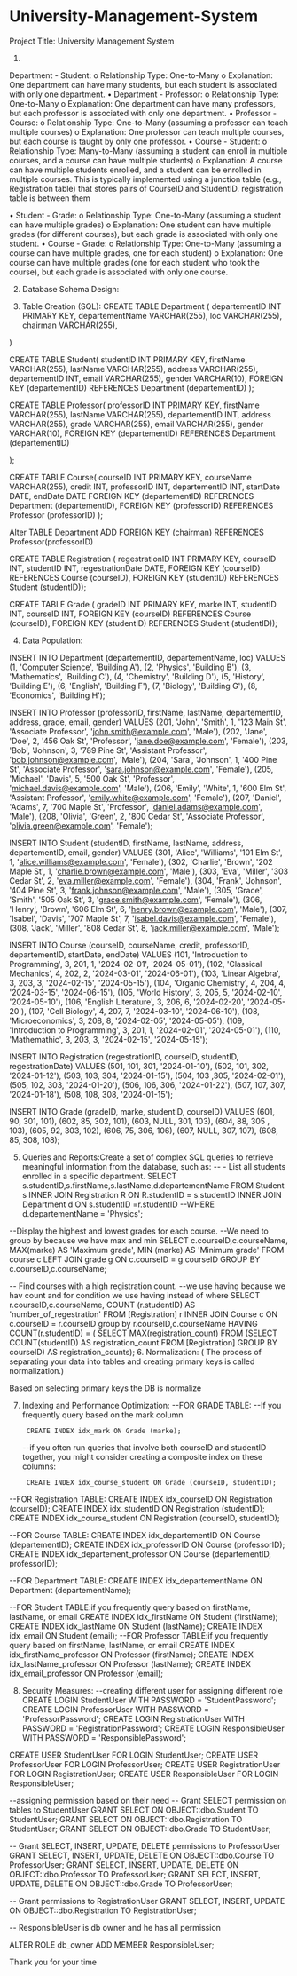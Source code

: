 # University-Management-System
Project Title: University Management System

1. 

   Department - Student:
o	Relationship Type: One-to-Many
o	Explanation: One department can have many students, but each student is associated with only one department.
•	Department - Professor:
o	Relationship Type: One-to-Many
o	Explanation: One department can have many professors, but each professor is associated with only one department.
•	Professor - Course:
o	Relationship Type: One-to-Many (assuming a professor can teach multiple courses)
o	Explanation: One professor can teach multiple courses, but each course is taught by only one professor.
•	Course - Student:
o	Relationship Type: Many-to-Many (assuming a student can enroll in multiple courses, and a course can have multiple students)
o	Explanation: A course can have multiple students enrolled, and a student can be enrolled in multiple courses. This is typically implemented using a junction table (e.g., Registration table) that stores pairs of CourseID and StudentID.
registration table is between them

•	Student - Grade:
o	Relationship Type: One-to-Many (assuming a student can have multiple grades)
o	Explanation: One student can have multiple grades (for different courses), but each grade is associated with only one student.
•	Course - Grade:
o	Relationship Type: One-to-Many (assuming a course can have multiple grades, one for each student)
o	Explanation: One course can have multiple grades (one for each student who took the course), but each grade is associated with only one course.








2. Database Schema Design:
 
3. Table Creation (SQL):
 	CREATE TABLE Department (
departementID INT PRIMARY KEY,
departementName VARCHAR(255),
loc VARCHAR(255),
chairman VARCHAR(255),

)

CREATE TABLE Student(
studentID INT PRIMARY KEY,
firstName VARCHAR(255),
lastName VARCHAR(255),
address VARCHAR(255),
departementID INT,
email VARCHAR(255),
gender VARCHAR(10),
FOREIGN KEY (departementID) REFERENCES Department (departementID)
);

CREATE TABLE Professor(
professorID INT PRIMARY KEY,
firstName VARCHAR(255),
lastName VARCHAR(255),
departementID INT,
address VARCHAR(255),
grade VARCHAR(255),
email VARCHAR(255),
gender VARCHAR(10),
FOREIGN KEY (departementID) REFERENCES Department (departementID)

);



CREATE TABLE Course(
courseID INT PRIMARY KEY,
courseName VARCHAR(255),
credit INT,
professorID INT,
departementID INT,
startDate DATE,
endDate DATE
FOREIGN KEY (departementID) REFERENCES Department (departementID),
FOREIGN KEY (professorID) REFERENCES Professor (professorID)
);


Alter TABLE Department
ADD FOREIGN KEY (chairman) REFERENCES Professor(professorID)


CREATE TABLE Registration (
regestrationID INT PRIMARY KEY,
courseID INT,
studentID INT,
regestrationDate DATE,
FOREIGN KEY (courseID) REFERENCES Course (courseID),
FOREIGN KEY (studentID) REFERENCES Student (studentID));

CREATE TABLE Grade (
gradeID INT PRIMARY KEY,
marke INT,
studentID INT,
courseID INT,
FOREIGN KEY (courseID) REFERENCES Course (courseID),
FOREIGN KEY (studentID) REFERENCES Student (studentID));

4. Data Population:
   
INSERT INTO Department (departementID, departementName, loc) VALUES
(1, 'Computer Science', 'Building A'),
(2, 'Physics', 'Building B'),
(3, 'Mathematics', 'Building C'),
(4, 'Chemistry', 'Building D'),
(5, 'History', 'Building E'),
(6, 'English', 'Building F'),
(7, 'Biology', 'Building G'),
(8, 'Economics', 'Building H');

INSERT INTO Professor (professorID, firstName, lastName, departementID, address, grade, email, gender) VALUES
(201, 'John', 'Smith', 1, '123 Main St', 'Associate Professor', 'john.smith@example.com', 'Male'),
(202, 'Jane', 'Doe', 2, '456 Oak St', 'Professor', 'jane.doe@example.com', 'Female'),
(203, 'Bob', 'Johnson', 3, '789 Pine St', 'Assistant Professor', 'bob.johnson@example.com', 'Male'),
(204, 'Sara', 'Johnson', 1, '400 Pine St', 'Associate Professor', 'sara.johnson@example.com', 'Female'),
(205, 'Michael', 'Davis', 5, '500 Oak St', 'Professor', 'michael.davis@example.com', 'Male'),
(206, 'Emily', 'White', 1, '600 Elm St', 'Assistant Professor', 'emily.white@example.com', 'Female'),
(207, 'Daniel', 'Adams', 7, '700 Maple St', 'Professor', 'daniel.adams@example.com', 'Male'),
(208, 'Olivia', 'Green', 2, '800 Cedar St', 'Associate Professor', 'olivia.green@example.com', 'Female');


INSERT INTO Student (studentID, firstName, lastName, address, departementID, email, gender) VALUES
(301, 'Alice', 'Williams', '101 Elm St', 1, 'alice.williams@example.com', 'Female'),
(302, 'Charlie', 'Brown', '202 Maple St', 1, 'charlie.brown@example.com', 'Male'),
(303, 'Eva', 'Miller', '303 Cedar St', 2, 'eva.miller@example.com', 'Female'),
(304, 'Frank', 'Johnson', '404 Pine St', 3, 'frank.johnson@example.com', 'Male'),
(305, 'Grace', 'Smith', '505 Oak St', 3, 'grace.smith@example.com', 'Female'),
(306, 'Henry', 'Brown', '606 Elm St', 6, 'henry.brown@example.com', 'Male'),
(307, 'Isabel', 'Davis', '707 Maple St', 7, 'isabel.davis@example.com', 'Female'),
(308, 'Jack', 'Miller', '808 Cedar St', 8, 'jack.miller@example.com', 'Male');


INSERT INTO Course (courseID, courseName, credit, professorID, departementID, startDate, endDate) VALUES
(101, 'Introduction to Programming', 3, 201, 1, '2024-02-01', '2024-05-01'),
(102, 'Classical Mechanics', 4, 202, 2, '2024-03-01', '2024-06-01'),
(103, 'Linear Algebra', 3, 203, 3, '2024-02-15', '2024-05-15'),
(104, 'Organic Chemistry', 4, 204, 4, '2024-03-15', '2024-06-15'),
(105, 'World History', 3, 205, 5, '2024-02-10', '2024-05-10'),
(106, 'English Literature', 3, 206, 6, '2024-02-20', '2024-05-20'),
(107, 'Cell Biology', 4, 207, 7, '2024-03-10', '2024-06-10'),
(108, 'Microeconomics', 3, 208, 8, '2024-02-05', '2024-05-05'),
(109, 'Introduction to Programming', 3, 201, 1, '2024-02-01', '2024-05-01'),
(110, 'Mathemathic', 3, 203, 3, '2024-02-15', '2024-05-15');


INSERT INTO Registration (regestrationID, courseID, studentID, regestrationDate) VALUES
(501, 101, 301, '2024-01-10'),
(502, 101, 302, '2024-01-12'),
(503, 103, 304, '2024-01-15'),
(504, 103 ,305, '2024-02-01'),
(505, 102, 303, '2024-01-20'),
(506, 106, 306, '2024-01-22'),
(507, 107, 307, '2024-01-18'),
(508, 108, 308, '2024-01-15');

INSERT INTO Grade (gradeID, marke, studentID, courseID) VALUES
(601, 90, 301, 101),
(602, 85, 302, 101),
(603, NULL, 301, 103),
(604, 88, 305 , 103),
(605, 92, 303, 102),
(606, 75, 306, 106),
(607, NULL, 307, 107),
(608, 85, 308, 108);

5. Queries and Reports:Create a set of complex SQL queries to retrieve meaningful information from the database, such as:
      -- - List all students enrolled in a specific department.
SELECT s.studentID,s.firstName,s.lastName,d.departementName 
FROM Student s
INNER JOIN Registration R
ON R.studentID = s.studentID
INNER JOIN Department d
ON s.studentID =r.studentID 
--WHERE d.departementName = 'Physics';

--Display the highest and lowest grades for each course.
--We need to group by because we have max and min
SELECT c.courseID,c.courseName,
MAX(marke) AS 'Maximum grade',
MIN (marke) AS 'Minimum grade'
FROM course c 
LEFT JOIN grade g
  ON  c.courseID = g.courseID
GROUP BY c.courseID,c.courseName;

-- Find courses with a high registration count.
--we use having because we hav count and for condition we use having instead of where 
SELECT r.courseID,c.courseName,
COUNT (r.studentID) AS 'number_of_regestration'
FROM [Registration] r
INNER JOIN Course c
    ON c.courseID = r.courseID 
group by r.courseID,c.courseName
HAVING
  COUNT(r.studentID) = (
              SELECT 
			     MAX(registration_count) 
				        FROM (SELECT COUNT(studentID) AS registration_count
						          FROM [Registration] GROUP BY courseID) AS registration_counts);
6. Normalization: ( The process of separating your data into tables and creating primary keys is called normalization.)
   
Based on selecting primary keys the DB is normalize

7. Indexing and Performance Optimization:
--FOR GRADE TABLE:
	--If you frequently query based on the mark column

		CREATE INDEX idx_mark ON Grade (marke);
	--if you often run queries that involve both courseID and studentID together, you might consider creating a composite index on these columns:

		CREATE INDEX idx_course_student ON Grade (courseID, studentID);

--FOR Registration TABLE:
		CREATE INDEX idx_courseID ON Registration (courseID);
		CREATE INDEX idx_studentID ON Registration (studentID);
		CREATE INDEX idx_course_student ON Registration (courseID, studentID);

--FOR Course TABLE:
		CREATE INDEX idx_departementID ON Course (departementID);
		CREATE INDEX idx_professorID ON Course (professorID);
		CREATE INDEX idx_departement_professor ON Course (departementID, professorID);

--FOR Department TABLE:
		CREATE INDEX idx_departementName ON Department (departementName);

--FOR Student TABLE:if you frequently query based on firstName, lastName, or email
		CREATE INDEX idx_firstName ON Student (firstName);
		CREATE INDEX idx_lastName ON Student (lastName);
		CREATE INDEX idx_email ON Student (email);
--FOR Professor TABLE:if you frequently query based on firstName, lastName, or email
		CREATE INDEX idx_firstName_professor ON Professor (firstName);
		CREATE INDEX idx_lastName_professor ON Professor (lastName);
		CREATE INDEX idx_email_professor ON Professor (email);

8. Security Measures:
--creating different user for assigning different role
CREATE LOGIN StudentUser WITH PASSWORD = 'StudentPassword';
CREATE LOGIN ProfessorUser WITH PASSWORD = 'ProfessorPassword';
CREATE LOGIN RegistrationUser WITH PASSWORD = 'RegistrationPassword';
CREATE LOGIN ResponsibleUser WITH PASSWORD = 'ResponsiblePassword';

CREATE USER StudentUser FOR LOGIN StudentUser;
CREATE USER ProfessorUser FOR LOGIN ProfessorUser;
CREATE USER RegistrationUser FOR LOGIN RegistrationUser;
CREATE USER ResponsibleUser FOR LOGIN ResponsibleUser;

--assigning permission based on their need
-- Grant SELECT permission on tables to StudentUser
GRANT SELECT ON OBJECT::dbo.Student TO StudentUser;
GRANT SELECT ON OBJECT::dbo.Registration TO StudentUser;
GRANT SELECT ON OBJECT::dbo.Grade TO StudentUser;

-- Grant SELECT, INSERT, UPDATE, DELETE permissions to ProfessorUser
GRANT SELECT, INSERT, UPDATE, DELETE ON OBJECT::dbo.Course TO ProfessorUser;
GRANT SELECT, INSERT, UPDATE, DELETE ON OBJECT::dbo.Professor TO ProfessorUser;
GRANT SELECT, INSERT, UPDATE, DELETE ON OBJECT::dbo.Grade TO ProfessorUser;

-- Grant permissions to RegistrationUser
GRANT SELECT, INSERT, UPDATE ON OBJECT::dbo.Registration TO RegistrationUser;

-- ResponsibleUser is db owner and he has all permission

ALTER ROLE db_owner ADD MEMBER ResponsibleUser;

Thank you for your time

